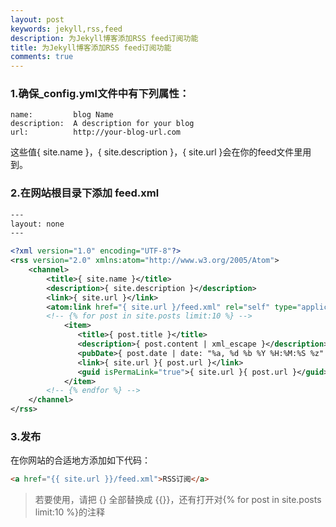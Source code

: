 ```yaml
---
layout: post
keywords: jekyll,rss,feed
description: 为Jekyll博客添加RSS feed订阅功能
title: 为Jekyll博客添加RSS feed订阅功能
comments: true
---
```


### 1.确保_config.yml文件中有下列属性：

```
name:         blog Name
description:  A description for your blog
url:          http://your-blog-url.com
```

这些值{ site.name }，{ site.description }，{ site.url }会在你的feed文件里用到。

### 2.在网站根目录下添加 feed.xml

```xml
---
layout: none
---

<?xml version="1.0" encoding="UTF-8"?>
<rss version="2.0" xmlns:atom="http://www.w3.org/2005/Atom">
	<channel>
		<title>{ site.name }</title>
		<description>{ site.description }</description>
		<link>{ site.url }</link>
		<atom:link href="{ site.url }/feed.xml" rel="self" type="application/rss+xml" />
		<!-- {% for post in site.posts limit:10 %} -->
			<item>
			   <title>{ post.title }</title>
			   <description>{ post.content | xml_escape }</description>
			   <pubDate>{ post.date | date: "%a, %d %b %Y %H:%M:%S %z" }</pubDate>
			   <link>{ site.url }{ post.url }</link>
			   <guid isPermaLink="true">{ site.url }{ post.url }</guid>
			</item>
		<!-- {% endfor %} -->
	</channel>
</rss>
```

### 3.发布

在你网站的合适地方添加如下代码：

```html
<a href="{{ site.url }}/feed.xml">RSS订阅</a>
```

> 若要使用，请把 {} 全部替换成 {{}}，还有打开对{% for post in site.posts limit:10 %}的注释